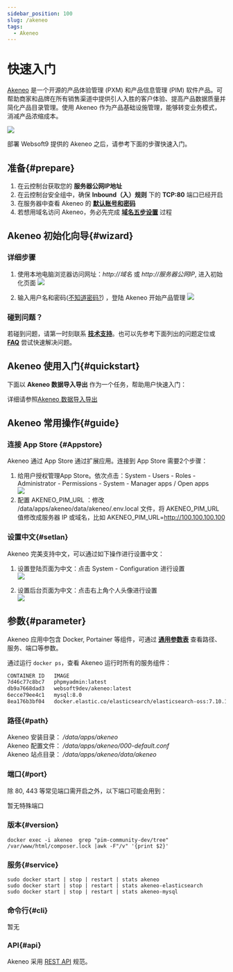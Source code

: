 ```yaml
---
sidebar_position: 100
slug: /akeneo
tags:
  - Akeneo
---
```


# 快速入门

[Akeneo](https://www.akeneo.com/) 是一个开源的产品体验管理 (PXM) 和产品信息管理 (PIM) 软件产品。可帮助商家和品牌在所有销售渠道中提供引人入胜的客户体验、提高产品数据质量并简化产品目录管理。使用 Akeneo 作为产品基础设施管理，能够转变业务模式，消减产品浓缩成本。

![](https://libs.websoft9.com/Websoft9/DocsPicture/zh/akeneo/akeneo-main-websoft9.png)

部署 Websoft9 提供的 Akeneo 之后，请参考下面的步骤快速入门。

## 准备{#prepare}

1. 在云控制台获取您的 **服务器公网IP地址** 
2. 在云控制台安全组中，确保 **Inbound（入）规则** 下的 **TCP:80** 端口已经开启
3. 在服务器中查看 Akeneo 的 **[默认账号和密码](./user/credentials)**  
4. 若想用域名访问 Akeneo，务必先完成 **[域名五步设置](./administrator/domain_step)** 过程

## Akeneo 初始化向导{#wizard}

### 详细步骤

1. 使用本地电脑浏览器访问网址：*http://域名* 或 *http://服务器公网IP*, 进入初始化页面
   ![](https://libs.websoft9.com/Websoft9/DocsPicture/zh/akeneo/akeneo-login-websoft9.png)

2. 输入用户名和密码([不知道密码?](./user/credentials)) ，登陆 Akeneo 开始产品管理 
   ![](https://libs.websoft9.com/Websoft9/DocsPicture/zh/akeneo/akeneo-product-websoft9.png)

### 碰到问题？

若碰到问题，请第一时刻联系 **[技术支持](./helpdesk)**。也可以先参考下面列出的问题定位或  **[FAQ](./faq#setup)** 尝试快速解决问题。

## Akeneo 使用入门{#quickstart}

下面以 **Akeneo 数据导入导出** 作为一个任务，帮助用户快速入门：

详细请参照[Akeneo 数据导入导出](https://docs.akeneo.com/6.0/import_and_export_data/index.html)

## Akeneo 常用操作{#guide}

### 连接 App Store {#Appstore}  
Akeneo 通过 App Store 通过扩展应用。连接到 App Store 需要2个步骤：  
1. 给用户授权管理App Store。依次点击：System - Users - Roles - Administrator - Permissions - System - Manager apps / Open apps  
   ![](https://libs.websoft9.com/Websoft9/DocsPicture/zh/akeneo/akeneo-appmanager-websoft9.png)
2. 配置 AKENEO_PIM_URL ：修改 /data/apps/akeneo/data/akeneo/.env.local 文件，将 AKENEO_PIM_URL 值修改成服务器 IP 或域名，比如 AKENEO_PIM_URL=http://100.100.100.100 

### 设置中文{#setlan}
Akeneo 完美支持中文，可以通过如下操作进行设置中文：  
1. 设置登陆页面为中文：点击 System - Configuration 进行设置  
   ![](https://libs.websoft9.com/Websoft9/DocsPicture/zh/akeneo/akeneo-setlanguage01-websoft9.png)
   
2. 设置后台页面为中文：点击右上角个人头像进行设置  
   ![](https://libs.websoft9.com/Websoft9/DocsPicture/zh/akeneo/akeneo-setlanguage02-websoft9.png)
   
## 参数{#parameter}

Akeneo 应用中包含 Docker, Portainer 等组件，可通过 **[通用参数表](./administrator/parameter)** 查看路径、服务、端口等参数。 

通过运行 `docker ps`，查看 Akeneo 运行时所有的服务组件：   

```bash
CONTAINER ID   IMAGE                                                      COMMAND                  CREATED         STATUS         PORTS                                                  NAMES
7d46c77c8bc7   phpmyadmin:latest                                          "/docker-entrypoint.…"   6 minutes ago   Up 6 minutes   0.0.0.0:9090->80/tcp, :::9090->80/tcp                  phpmyadmin
db9a7668dad3   websoft9dev/akeneo:latest                                  "/entrypoint.sh /usr…"   7 minutes ago   Up 6 minutes   0.0.0.0:9001->80/tcp, :::9001->80/tcp                  akeneo
6ecce79ee4c1   mysql:8.0                                                  "docker-entrypoint.s…"   7 minutes ago   Up 6 minutes   0.0.0.0:3306->3306/tcp, :::3306->3306/tcp, 33060/tcp   akeneo-mysql
8ea176b3bf04   docker.elastic.co/elasticsearch/elasticsearch-oss:7.10.1   "/tini -- /usr/local…"   7 minutes ago   Up 6 minutes   0.0.0.0:9200->9200/tcp, :::9200->9200/tcp, 9300/tcp    akeneo-elasticsearch
```

### 路径{#path}

Akeneo 安装目录： */data/apps/akeneo*  
Akeneo 配置文件： */data/apps/akeneo/000-default.conf*  
Akeneo 站点目录： */data/apps/akeneo/data/akeneo*    

### 端口{#port}

除 80, 443 等常见端口需开启之外，以下端口可能会用到：  

暂无特殊端口

### 版本{#version}

```
docker exec -i akeneo  grep "pim-community-dev/tree" /var/www/html/composer.lock |awk -F"/v" '{print $2}'
```

### 服务{#service}

```shell
sudo docker start | stop | restart | stats akeneo
sudo docker start | stop | restart | stats akeneo-elasticsearch
sudo docker start | stop | restart | stats akeneo-mysql
```

### 命令行{#cli}

暂无

### API{#api}

Akeneo 采用 [REST API](https://api.akeneo.com/documentation/introduction.html) 规范。 

